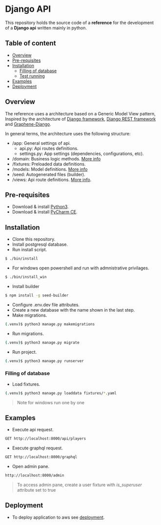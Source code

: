 # Django API

This repository holds the source code of a **reference** for the development of a **Django api** written mainly in python.

## Table of content

-  [Overview](#overview)
-  [Pre-requisites](#pre-requisites)
-  [Installation](#installation)
    -  [Filling of database](#filling-of-database)
    -  [Test running](#test-running)
-  [Examples](#examples)
-  [Deployment](#deployment)
    
## Overview

The reference uses a architecture based on a Generic Model View pattern, Inspired by the architecture of [Django framework](https://www.djangoproject.com), [Django REST framework](https://www.django-rest-framework.org) and [Graphene-Django](https://docs.graphene-python.org/projects/django/en/latest/).

In general terms, the architecture uses the following structure:

-  /app: General settings of api.
   -  api.py: Api routes definitions.
   -  settings.py: App settings (dependencies, configurations, etc).
-  /domain: Business logic methods. [More info](./domain/__guides.md)
-  /fixtures: Preloaded data definitions.
-  /models: Model definitions. [More info](./models/__guides.md)
-  /seed: Autogenerated files (builder).
-  /views: Api route definitions. [More info](./views/__guides.md).

## Pre-requisites

-  Download & install [Python3](https://www.python.org/downloads/).
-  Download & install [PyCharm CE](https://www.jetbrains.com/pycharm/download/).

## Installation

-  Clone this repository.
-  Install postgresql database.
-  Run install script.
```bash
$ ./bin/install
```
-  For windows open powershell and run with admnistrative privilages.
```bash
$ ./bin/install_win
```

- Install builder
```bash
$ npm install -g seed-builder
```

-  Configure .env.dev file attributes.
-  Create a new database with the name shown in the last step.
-  Make migrations.
```bash
(.venv)$ python3 manage.py makemigrations
```

-  Run migrations.
```bash
(.venv)$ python3 manage.py migrate
```

-  Run project.
```bash
(.venv)$ python3 manage.py runserver
```

### Filling of database 

-  Load fixtures.
```bash
(.venv)$ python3 manage.py loaddata fixtures/*.yaml
```
> Note for windows run one by one

## Examples

-  Execute api request.
```bash
GET http://localhost:8000/api/players
```

-  Execute graphql request.
```bash
GET http://localhost:8000/graphql
```

-  Open admin pane.
```bash
http://localhost:8000/admin
```
> To access admin pane, create a user fixture with *is_superuser* attribute set to true 


## Deployment

-  To deploy application to aws see [deployment](./bin/deployment.md).
